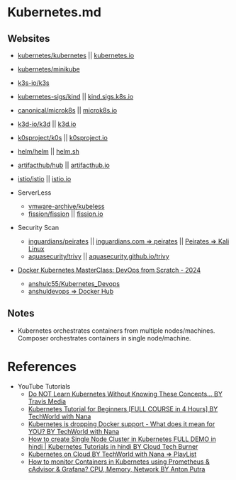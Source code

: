 # Kubernetes.md

## Websites

* [kubernetes/kubernetes](https://github.com/kubernetes/kubernetes) || [kubernetes.io](https://kubernetes.io/)
* [kubernetes/minikube](https://github.com/kubernetes/minikube)
* [k3s-io/k3s](https://github.com/k3s-io/k3s/)
* [kubernetes-sigs/kind](https://github.com/kubernetes-sigs/kind) || [kind.sigs.k8s.io](https://kind.sigs.k8s.io/)
* [canonical/microk8s](https://github.com/canonical/microk8s) || [microk8s.io](https://microk8s.io/)
* [k3d-io/k3d](https://github.com/k3d-io/k3d) || [k3d.io](https://k3d.io/v5.7.4/)
* [k0sproject/k0s](https://github.com/k0sproject/k0s) || [k0sproject.io](https://k0sproject.io/)
* [helm/helm](https://github.com/helm/helm) || [helm.sh](https://helm.sh/)
* [artifacthub/hub](https://github.com/artifacthub/hub) || [artifacthub.io](https://artifacthub.io/)
* [istio/istio](https://github.com/istio/istio) || [istio.io](https://istio.io/)

* ServerLess
  * [vmware-archive/kubeless](https://github.com/vmware-archive/kubeless)
  * [fission/fission](https://github.com/fission/fission) || [fission.io](https://fission.io/)

* Security Scan
  * [inguardians/peirates](https://github.com/inguardians/peirates) || [inguardians.com => peirates](https://www.inguardians.com/peirates/) || [Peirates => Kali Linux](https://www.kali.org/tools/peirates/)
  * [aquasecurity/trivy](https://github.com/aquasecurity/trivy) || [aquasecurity.github.io/trivy](https://aquasecurity.github.io/trivy/v0.56/)

* [Docker Kubernetes MasterClass: DevOps from Scratch - 2024](https://www.udemy.com/course/kubernetes-online-training/?couponCode=ST15MT100124B)
  * [anshulc55/Kubernetes_Devops](https://github.com/anshulc55/Kubernetes_Devops)
  * [anshuldevops => Docker Hub](https://hub.docker.com/u/anshuldevops)

## Notes

* Kubernetes orchestrates containers from multiple nodes/machines. Composer orchestrates containers in single node/machine.

# References

* YouTube Tutorials
  * [Do NOT Learn Kubernetes Without Knowing These Concepts... BY Travis Media](https://www.youtube.com/watch?v=wXuSqFJVNQA)
  * [Kubernetes Tutorial for Beginners [FULL COURSE in 4 Hours] BY TechWorld with Nana](https://www.youtube.com/watch?v=X48VuDVv0do)
  * [Kubernetes is dropping Docker support - What does it mean for YOU? BY TechWorld with Nana](https://www.youtube.com/watch?v=7KUdmFyefSA)
  * [How to create Single Node Cluster in Kubernetes FULL DEMO in hindi | Kubernetes Tutorials in hindi BY Cloud Tech Burner](https://www.youtube.com/watch?v=pKt5-djdNm0)
  * [Kubernetes on Cloud BY TechWorld with Nana => PlayList](https://www.youtube.com/playlist?list=PLy7NrYWoggjxqLwqmbE-gGuxpo0nWZqCi)
  * [How to monitor Containers in Kubernetes using Prometheus & cAdvisor & Grafana? CPU, Memory, Network BY Anton Putra](https://www.youtube.com/watch?v=dMca4jHaft8)
